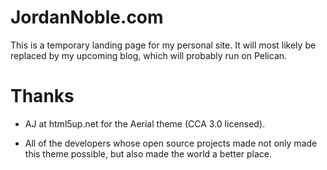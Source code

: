 # JordanNoble.com

This is a temporary landing page for my personal site. It will most likely be replaced by my upcoming blog, which will probably run on Pelican.

# Thanks

-  AJ at html5up.net for the Aerial theme (CCA 3.0 licensed).

- All of the developers whose open source projects made not only made this theme possible, but also made the world a better place.